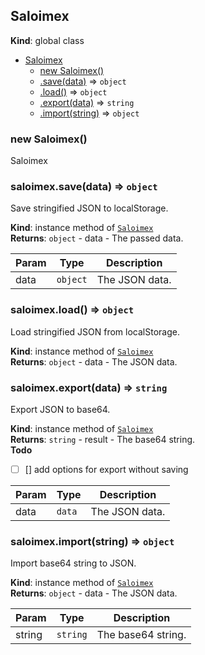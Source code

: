 <a name="Saloimex"></a>

## Saloimex
**Kind**: global class  

* [Saloimex](#Saloimex)
    * [new Saloimex()](#new_Saloimex_new)
    * [.save(data)](#Saloimex+save) ⇒ <code>object</code>
    * [.load()](#Saloimex+load) ⇒ <code>object</code>
    * [.export(data)](#Saloimex+export) ⇒ <code>string</code>
    * [.import(string)](#Saloimex+import) ⇒ <code>object</code>

<a name="new_Saloimex_new"></a>

### new Saloimex()
Saloimex

<a name="Saloimex+save"></a>

### saloimex.save(data) ⇒ <code>object</code>
Save stringified JSON to localStorage.

**Kind**: instance method of [<code>Saloimex</code>](#Saloimex)  
**Returns**: <code>object</code> - data - The passed data.  

| Param | Type | Description |
| --- | --- | --- |
| data | <code>object</code> | The JSON data. |

<a name="Saloimex+load"></a>

### saloimex.load() ⇒ <code>object</code>
Load stringified JSON from localStorage.

**Kind**: instance method of [<code>Saloimex</code>](#Saloimex)  
**Returns**: <code>object</code> - data - The JSON data.  
<a name="Saloimex+export"></a>

### saloimex.export(data) ⇒ <code>string</code>
Export JSON to base64.

**Kind**: instance method of [<code>Saloimex</code>](#Saloimex)  
**Returns**: <code>string</code> - result - The base64 string.  
**Todo**

- [ ] [] add options for export without saving


| Param | Type | Description |
| --- | --- | --- |
| data | <code>data</code> | The JSON data. |

<a name="Saloimex+import"></a>

### saloimex.import(string) ⇒ <code>object</code>
Import base64 string to JSON.

**Kind**: instance method of [<code>Saloimex</code>](#Saloimex)  
**Returns**: <code>object</code> - data - The JSON data.  

| Param | Type | Description |
| --- | --- | --- |
| string | <code>string</code> | The base64 string. |

